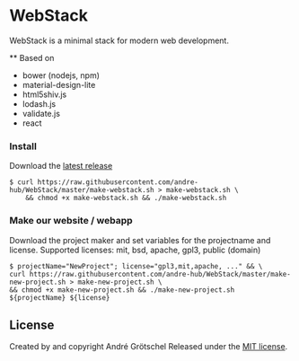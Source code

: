 # WebStack

WebStack is a minimal stack for modern web development.

 ** Based on
 - bower (nodejs, npm)
 - material-design-lite
 - html5shiv.js
 - lodash.js
 - validate.js
 - react

### Install

Download the [latest release](https://raw.githubusercontent.com/andre-hub/WebStack/master/make-webstack.sh)
```
$ curl https://raw.githubusercontent.com/andre-hub/WebStack/master/make-webstack.sh > make-webstack.sh \
	&& chmod +x make-webstack.sh && ./make-webstack.sh
```

### Make our website / webapp


Download the project maker and set variables for the projectname and license.
Supported licenses: mit, bsd, apache, gpl3, public (domain)

```
$ projectName="NewProject"; license="gpl3,mit,apache, ..." && \
curl https://raw.githubusercontent.com/andre-hub/WebStack/master/make-new-project.sh > make-new-project.sh \
&& chmod +x make-new-project.sh && ./make-new-project.sh ${projectName} ${license}
```

## License

Created by and copyright André Grötschel
Released under the [MIT license](LICENSE.md).